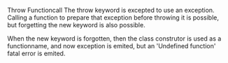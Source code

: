 Throw Functioncall
The throw keyword is excepted to use an exception. Calling a function to prepare that exception before throwing it is possible, but forgetting the new keyword is also possible. 

<?php

// Forgotten new
throw \RuntimeException('error!');

// Code is OK, function returns an exception
throw getException(ERROR_TYPE, 'error!');

function getException(ERROR_TYPE, $message) {
    return new \RuntimeException($messsage);
}

?>

When the new keyword is forgotten, then the class construtor is used as a functionname, and now exception is emited, but an 'Undefined function' fatal error is emited. 

